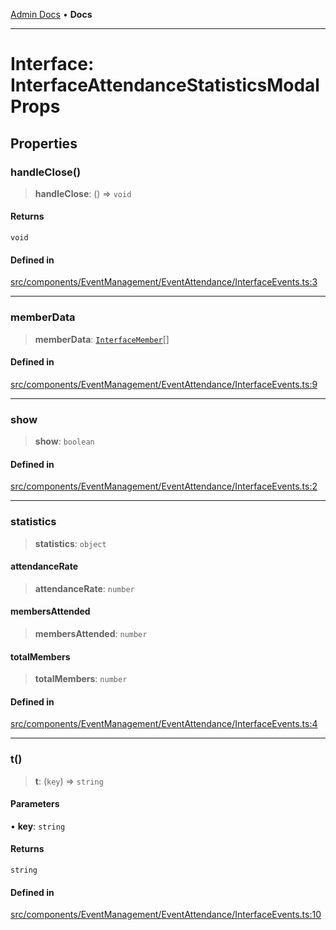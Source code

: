[Admin Docs](/) • **Docs**

***

# Interface: InterfaceAttendanceStatisticsModalProps

## Properties

### handleClose()

> **handleClose**: () => `void`

#### Returns

`void`

#### Defined in

[src/components/EventManagement/EventAttendance/InterfaceEvents.ts:3](https://github.com/PalisadoesFoundation/talawa-admin/blob/main/src/components/EventManagement/EventAttendance/InterfaceEvents.ts#L3)

***

### memberData

> **memberData**: [`InterfaceMember`](InterfaceMember.md)[]

#### Defined in

[src/components/EventManagement/EventAttendance/InterfaceEvents.ts:9](https://github.com/PalisadoesFoundation/talawa-admin/blob/main/src/components/EventManagement/EventAttendance/InterfaceEvents.ts#L9)

***

### show

> **show**: `boolean`

#### Defined in

[src/components/EventManagement/EventAttendance/InterfaceEvents.ts:2](https://github.com/PalisadoesFoundation/talawa-admin/blob/main/src/components/EventManagement/EventAttendance/InterfaceEvents.ts#L2)

***

### statistics

> **statistics**: `object`

#### attendanceRate

> **attendanceRate**: `number`

#### membersAttended

> **membersAttended**: `number`

#### totalMembers

> **totalMembers**: `number`

#### Defined in

[src/components/EventManagement/EventAttendance/InterfaceEvents.ts:4](https://github.com/PalisadoesFoundation/talawa-admin/blob/main/src/components/EventManagement/EventAttendance/InterfaceEvents.ts#L4)

***

### t()

> **t**: (`key`) => `string`

#### Parameters

• **key**: `string`

#### Returns

`string`

#### Defined in

[src/components/EventManagement/EventAttendance/InterfaceEvents.ts:10](https://github.com/PalisadoesFoundation/talawa-admin/blob/main/src/components/EventManagement/EventAttendance/InterfaceEvents.ts#L10)
